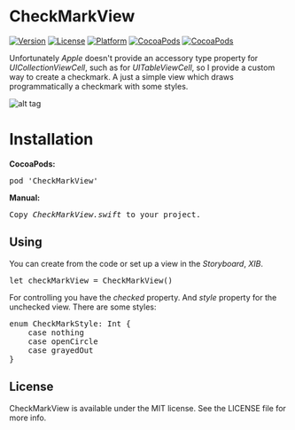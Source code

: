 # CheckMarkView

[![Version](https://img.shields.io/cocoapods/v/CheckMarkView.svg?style=flat)](http://cocoadocs.org/docsets/CheckMarkView)
[![License](https://img.shields.io/cocoapods/l/CheckMarkView.svg?style=flat)](http://cocoadocs.org/docsets/CheckMarkView)
[![Platform](https://img.shields.io/cocoapods/p/CheckMarkView.svg?style=flat)](http://cocoadocs.org/docsets/CheckMarkView)
[![CocoaPods](https://img.shields.io/cocoapods/dt/CheckMarkView.svg)](https://cocoapods.org/pods/CheckMarkView)
[![CocoaPods](https://img.shields.io/cocoapods/dm/CheckMarkView.svg)](https://cocoapods.org/pods/CheckMarkView)

Unfortunately <i>Apple</i> doesn't provide an accessory type property for <i>UICollectionViewCell</i>, such as for <i>UITableViewCell</i>, so I provide a custom way to create a checkmark.
A just a simple view which draws programmatically a checkmark with some styles.

![alt tag](https://raw.github.com/maximbilan/CheckMarkView/master/img/img1.png)

# Installation

<b>CocoaPods:</b>
<pre>
pod 'CheckMarkView'
</pre>

<b>Manual:</b>
<pre>
Copy <i>CheckMarkView.swift</i> to your project.
</pre>

## Using

You can create from the code or set up a view in the <i>Storyboard</i>, <i>XIB</i>.

<pre>
let checkMarkView = CheckMarkView()
</pre>

For controlling you have the <i>checked</i> property.
And <i>style</i> property for the unchecked view. There are some styles:

<pre>
enum CheckMarkStyle: Int {
    case nothing
    case openCircle
    case grayedOut
}
</pre>

## License

CheckMarkView is available under the MIT license. See the LICENSE file for more info.
